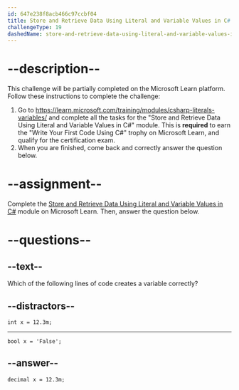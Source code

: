 ```yaml
---
id: 647e238f8acb466c97ccbf04
title: Store and Retrieve Data Using Literal and Variable Values in C#
challengeType: 19
dashedName: store-and-retrieve-data-using-literal-and-variable-values-in-c-sharp
---
```


# --description--

This challenge will be partially completed on the Microsoft Learn platform. Follow these instructions to complete the challenge:

1. Go to <a href="https://learn.microsoft.com/training/modules/csharp-literals-variables/" target="_blank" rel="noreferrer">https://learn.microsoft.com/training/modules/csharp-literals-variables/</a> and complete all the tasks for the "Store and Retrieve Data Using Literal and Variable Values in C#" module. This is **required** to earn the "Write Your First Code Using C#" trophy on Microsoft Learn, and qualify for the certification exam.
1. When you are finished, come back and correctly answer the question below.

# --assignment--

Complete the <a href="https://learn.microsoft.com/training/modules/csharp-literals-variables/" target="_blank" rel="noreferrer">Store and Retrieve Data Using Literal and Variable Values in C#</a> module on Microsoft Learn. Then, answer the question below.

# --questions--

## --text--

Which of the following lines of code creates a variable correctly?

## --distractors--

`int x = 12.3m;`

---

`bool x = 'False';`

## --answer--

`decimal x = 12.3m;`

